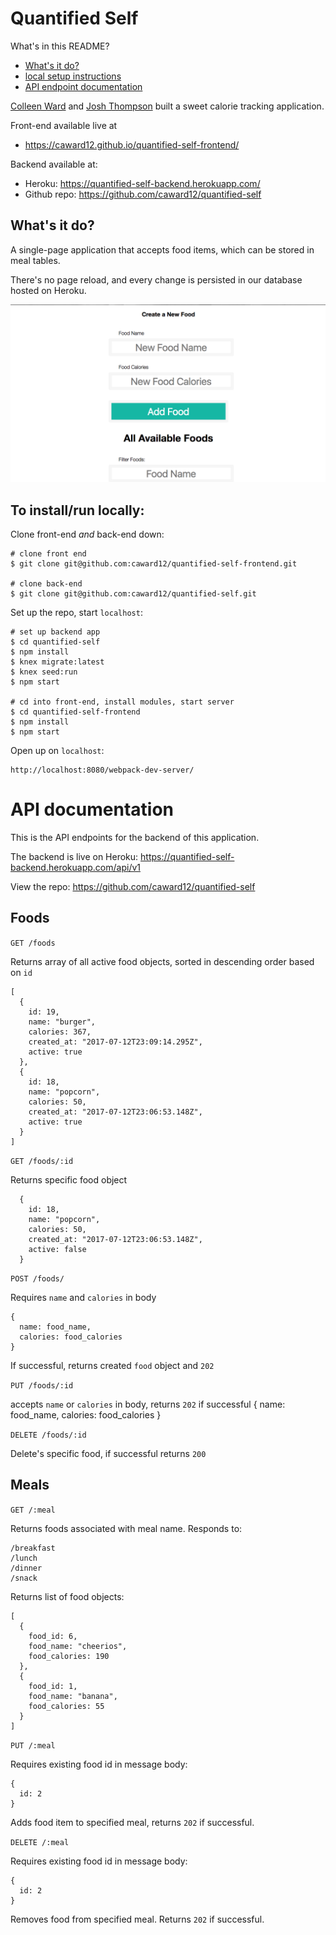 # Quantified Self

What's in this README?

- [What's it do?](#whats-it-do)
- [local setup instructions](#to-installrun-locally)
- [API endpoint documentation](#api-documentation)


[Colleen Ward](https://github.com/caward12) and [Josh Thompson](https://github.com/josh-works) built a sweet calorie tracking application.

Front-end available live at

- https://caward12.github.io/quantified-self-frontend/


Backend available at:

- Heroku: https://quantified-self-backend.herokuapp.com/
- Github repo: https://github.com/caward12/quantified-self



## What's it do?

A single-page application that accepts food items, which can be stored in meal tables.

There's no page reload, and every change is persisted in our database hosted on Heroku.

![Adding/searching foods](./readme_resources/adding_searching_foods.gif)

## To install/run locally:

Clone front-end _and_ back-end down:

```shell
# clone front end
$ git clone git@github.com:caward12/quantified-self-frontend.git

# clone back-end
$ git clone git@github.com:caward12/quantified-self.git
```

Set up the repo, start `localhost`:

```shell
# set up backend app
$ cd quantified-self
$ npm install
$ knex migrate:latest
$ knex seed:run
$ npm start

# cd into front-end, install modules, start server
$ cd quantified-self-frontend
$ npm install
$ npm start
```

Open up on `localhost`:

```
http://localhost:8080/webpack-dev-server/
```
# API documentation

This is the API endpoints for the backend of this application.

The backend is live on Heroku: https://quantified-self-backend.herokuapp.com/api/v1

View the repo: https://github.com/caward12/quantified-self


## Foods

`GET /foods`

Returns array of all active food objects, sorted in descending order based on `id`
```
[
  {
    id: 19,
    name: "burger",
    calories: 367,
    created_at: "2017-07-12T23:09:14.295Z",
    active: true
  },
  {
    id: 18,
    name: "popcorn",
    calories: 50,
    created_at: "2017-07-12T23:06:53.148Z",
    active: true
  }
]
```

`GET /foods/:id`

Returns specific food object

```
  {
    id: 18,
    name: "popcorn",
    calories: 50,
    created_at: "2017-07-12T23:06:53.148Z",
    active: false
  }
```



`POST /foods/`

Requires `name` and `calories` in body
```
{
  name: food_name,
  calories: food_calories
}
```
If successful, returns created `food` object and `202`



`PUT /foods/:id`

accepts `name` or `calories` in body, returns `202` if successful
{
  name: food_name,
  calories: food_calories
}

`DELETE /foods/:id`

Delete's specific food, if successful returns `200`


## Meals

`GET /:meal`

Returns foods associated with meal name. Responds to:

```
/breakfast
/lunch
/dinner
/snack
```

Returns list of food objects:

```
[
  {
    food_id: 6,
    food_name: "cheerios",
    food_calories: 190
  },
  {
    food_id: 1,
    food_name: "banana",
    food_calories: 55
  }
]
```

`PUT /:meal`

Requires existing food id in message body:

```
{
  id: 2
}
```

Adds food item to specified meal, returns `202` if successful.

`DELETE /:meal`

Requires existing food id in message body:
```
{
  id: 2
}
```

Removes food from specified meal. Returns `202` if successful.
